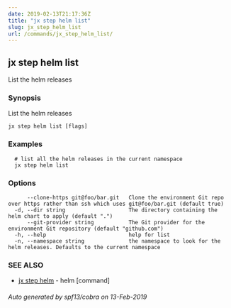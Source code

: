 ```yaml
---
date: 2019-02-13T21:17:36Z
title: "jx step helm list"
slug: jx_step_helm_list
url: /commands/jx_step_helm_list/
---
```

## jx step helm list

List the helm releases

### Synopsis

List the helm releases

```
jx step helm list [flags]
```

### Examples

```
  # list all the helm releases in the current namespace
  jx step helm list
```

### Options

```
      --clone-https git@foo/bar.git   Clone the environment Git repo over https rather than ssh which uses git@foo/bar.git (default true)
  -d, --dir string                    The directory containing the helm chart to apply (default ".")
      --git-provider string           The Git provider for the environment Git repository (default "github.com")
  -h, --help                          help for list
  -n, --namespace string              the namespace to look for the helm releases. Defaults to the current namespace
```

### SEE ALSO

* [jx step helm](/commands/jx_step_helm/)	 - helm [command]

###### Auto generated by spf13/cobra on 13-Feb-2019
